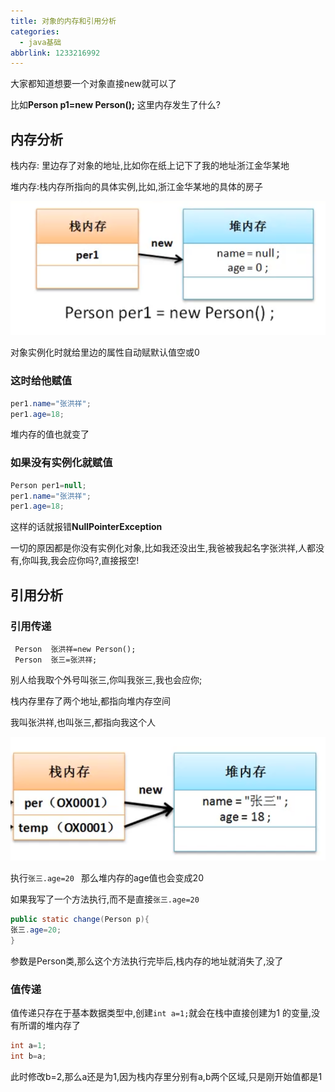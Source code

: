 ```yaml
---
title: 对象的内存和引用分析
categories:
  - java基础
abbrlink: 1233216992
---
```

大家都知道想要一个对象直接new就可以了

比如**Person  p1=new Person();**
这里内存发生了什么?
<!--more-->

## 内存分析

栈内存: 里边存了对象的地址,比如你在纸上记下了我的地址浙江金华某地

堆内存:栈内存所指向的具体实例,比如,浙江金华某地的具体的房子

![1566478556797](对象的内存和引用分析/1566478556797.png)

对象实例化时就给里边的属性自动赋默认值空或0



### 这时给他赋值

```java
per1.name="张洪祥";
per1.age=18;
```

堆内存的值也就变了

### 如果没有实例化就赋值

```java
Person per1=null;
per1.name="张洪祥";
per1.age=18;
```

这样的话就报错**NullPointerException**

一切的原因都是你没有实例化对象,比如我还没出生,我爸被我起名字张洪祥,人都没有,你叫我,我会应你吗?,直接报空!

## 引用分析

### 引用传递

```
 Person  张洪祥=new Person();
 Person  张三=张洪祥;
```

别人给我取个外号叫张三,你叫我张三,我也会应你;

栈内存里存了两个地址,都指向堆内存空间

我叫张洪祥,也叫张三,都指向我这个人

![1566480160961](对象的内存和引用分析/1566480160961.png)

执行```张三.age=20 ``` 那么堆内存的age值也会变成20

如果我写了一个方法执行,而不是直接```张三.age=20 ``` 

```java
public static change(Person p){
张三.age=20;
}
```

参数是Person类,那么这个方法执行完毕后,栈内存的地址就消失了,没了

### 值传递

值传递只存在于基本数据类型中,创建```int a=1;```就会在栈中直接创建为1 的变量,没有所谓的堆内存了

```java
int a=1;
int b=a;
```

此时修改b=2,那么a还是为1,因为栈内存里分别有a,b两个区域,只是刚开始值都是1





